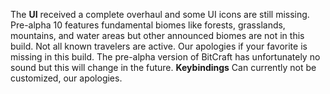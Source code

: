The <b>UI</b> received a complete overhaul and some UI icons are still missing.
Pre-alpha 10 features fundamental biomes like forests, grasslands, mountains, and water areas but other announced biomes are not in this build.
Not all known travelers are active. Our apologies if your favorite is missing in this build. 
The pre-alpha version of BitCraft has unfortunately no sound but this will change in the future.
<b>Keybindings</b> Can currently not be customized, our apologies.
